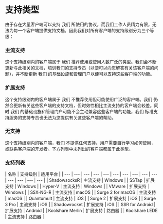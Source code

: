 # 支持类型

由于存在大量客户端可以支持 我们 所使用的协议，而我们工作人员精力有限，无法为每一个客户端提供支持文档，因此我们对所有客户端的支持级别分为三个等级：

### 主流支持

这个支持级别内的客户端属于 我们 推荐使用或使用人数广泛的类型。我们会不断更新与此相关的文档，培训我们的支持专员（以便可以向您解答有关该客户端的问题），并不断更新 我们 的基础设施和管理门户以便可以支持这些客户端的功能。

### 扩展支持

这个支持级别内的客户端属于 我们 不推荐使用但可能使用广泛的客户端。我们 仍然会更新有关这些客户端的支持文档，但时效性相比主流支持的客户端会较差。同时 我们 的基础设施和管理门户可能不会主动兼容这些客户端的功能，我们 标准支持服务的支持专员也无法为您提供有关这些客户端的帮助。

### 无支持

这个支持级别内的客户端，我们 不提供任何支持，用户需要自行学习如何使用，或联系客户端的开发者。下方列表中未列出的客户端都属于此类型。



### 支持列表

| 名称 | 支持级别 | 适用平台 |
| --- | --- | --- | --- | --- | --- | --- | --- | --- | --- | --- | --- | --- | --- |
| ShadowsocksR | 主流支持 | Windows |
| SSTap | 扩展支持 | Windows |
| Hyper-V | 主流支持 | Windows |
| VMware | 扩展支持 | Windows |
| SSX-NG-R | 主流支持 | macOS |
| Surge 2 for macOS | 主流支持 | macOS |
| Quantumult | 主流支持 | iOS |
| Surge 2 | 扩展支持 | iOS |
| Surge 3 Pro | 主流支持 | iOS |
| Shadowrocket | 扩展支持 | iOS |
| SSR for Android | 扩展支持 | Android |
| Koolshare Merlin | 扩展支持 | 路由器 |
| Koolshare LEDE | 主流支持 | 路由器 |



